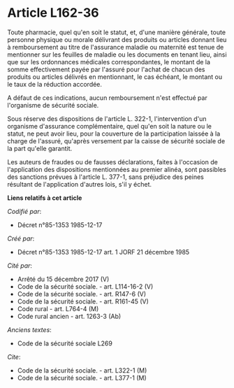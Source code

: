 # Article L162-36

Toute pharmacie, quel qu'en soit le statut, et, d'une manière générale, toute personne physique ou morale délivrant des
produits ou articles donnant lieu à remboursement au titre de l'assurance maladie ou maternité est tenue de mentionner sur
les feuilles de maladie ou les documents en tenant lieu, ainsi que sur les ordonnances médicales correspondantes, le montant
de la somme effectivement payée par l'assuré pour l'achat de chacun des produits ou articles délivrés en mentionnant, le cas
échéant, le montant ou le taux de la réduction accordée. 

A défaut de ces indications, aucun remboursement n'est effectué par l'organisme de sécurité sociale. 

Sous réserve des dispositions de l'article L. 322-1, l'intervention d'un organisme d'assurance complémentaire, quel qu'en
soit la nature ou le statut, ne peut avoir lieu, pour la couverture de la participation laissée à la charge de l'assuré,
qu'après versement par la caisse de sécurité sociale de la part qu'elle garantit. 

Les auteurs de fraudes ou de fausses déclarations, faites à l'occasion de l'application des dispositions mentionnées au
premier alinéa, sont passibles des sanctions prévues à l'article L. 377-1, sans préjudice des peines résultant de
l'application d'autres lois, s'il y échet.

**Liens relatifs à cet article**

_Codifié par_:

  - Décret n°85-1353 1985-12-17

_Créé par_:

  - Décret n°85-1353 1985-12-17 art. 1 JORF 21 décembre 1985

_Cité par_:

  - Arrêté du 15 décembre 2017 (V)
  - Code de la sécurité sociale. - art. L114-16-2 (V)
  - Code de la sécurité sociale. - art. R147-6 (V)
  - Code de la sécurité sociale. - art. R161-45 (V)
  - Code rural - art. L764-4 (M)
  - Code rural ancien - art. 1263-3 (Ab)

_Anciens textes_:

  - Code de la sécurité sociale L269

_Cite_:

  - Code de la sécurité sociale. - art. L322-1 (M)
  - Code de la sécurité sociale. - art. L377-1 (M)
